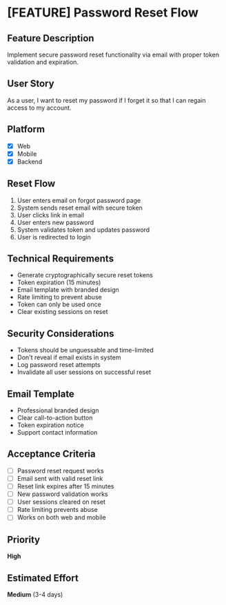 # [FEATURE] Password Reset Flow

## Feature Description

Implement secure password reset functionality via email with proper token validation and expiration.

## User Story

As a user, I want to reset my password if I forget it so that I can regain access to my account.

## Platform

- [x] Web
- [x] Mobile
- [x] Backend

## Reset Flow

1. User enters email on forgot password page
2. System sends reset email with secure token
3. User clicks link in email
4. User enters new password
5. System validates token and updates password
6. User is redirected to login

## Technical Requirements

- Generate cryptographically secure reset tokens
- Token expiration (15 minutes)
- Email template with branded design
- Rate limiting to prevent abuse
- Token can only be used once
- Clear existing sessions on reset

## Security Considerations

- Tokens should be unguessable and time-limited
- Don't reveal if email exists in system
- Log password reset attempts
- Invalidate all user sessions on successful reset

## Email Template

- Professional branded design
- Clear call-to-action button
- Token expiration notice
- Support contact information

## Acceptance Criteria

- [ ] Password reset request works
- [ ] Email sent with valid reset link
- [ ] Reset link expires after 15 minutes
- [ ] New password validation works
- [ ] User sessions cleared on reset
- [ ] Rate limiting prevents abuse
- [ ] Works on both web and mobile

## Priority

**High**

## Estimated Effort

**Medium** (3-4 days)
